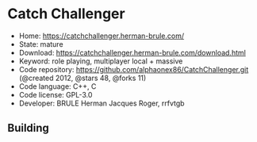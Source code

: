 # Catch Challenger

- Home: https://catchchallenger.herman-brule.com/
- State: mature
- Download: https://catchchallenger.herman-brule.com/download.html
- Keyword: role playing, multiplayer local + massive
- Code repository: https://github.com/alphaonex86/CatchChallenger.git (@created 2012, @stars 48, @forks 11)
- Code language: C++, C
- Code license: GPL-3.0
- Developer: BRULE Herman Jacques Roger, rrfvtgb

## Building
